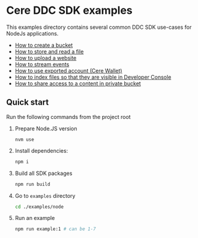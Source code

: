 # Cere DDC SDK examples

This examples directory contains several common DDC SDK use-cases for NodeJs applications.

- [How to create a bucket](./1-create-bucket/index.ts)
- [How to store and read a file](./2-store-read-file/index.ts)
- [How to upload a website](./3-upload-website/index.ts)
- [How to stream events](./4-store-read-events/index.ts)
- [How to use exported account (Cere Wallet)](./5-use-exported-account/index.ts)
- [How to index files so that they are visible in Developer Console](./6-developer-console-compatibility/index.ts)
- [How to share access to a content in private bucket](./7-private-bucket-access-sharing/index.ts)

## Quick start

Run the following commands from the project root

1. Prepare Node.JS version

   ```
   nvm use
   ```

2. Install dependencies:

   ```bash
   npm i
   ```

3. Build all SDK packages

   ```bash
   npm run build
   ```

4. Go to `examples` directory

   ```bash
   cd ./examples/node
   ```

5. Run an example

   ```bash
   npm run example:1 # can be 1-7
   ```

  


